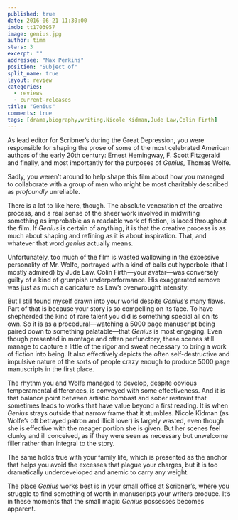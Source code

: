 ```yaml
---
published: true
date: 2016-06-21 11:30:00
imdb: tt1703957
image: genius.jpg
author: timm
stars: 3
excerpt: ""
addressee: "Max Perkins"
position: "Subject of"
split_name: true
layout: review
categories: 
  - reviews
  - current-releases
title: "Genius"
comments: true
tags: [drama,biography,writing,Nicole Kidman,Jude Law,Colin Firth]
---
```

As lead editor for Scribner’s during the Great Depression, you were responsible for shaping the prose of some of the most celebrated American authors of the early 20th century: Ernest Hemingway, F. Scott Fitzgerald and finally, and most importantly for the purposes of _Genius,_ Thomas Wolfe. 

Sadly, you weren’t around to help shape this film about how you managed to collaborate with a group of men who might be most charitably described as _profoundly_ unreliable.

There is a lot to like here, though. The absolute veneration of the creative process, and a real sense of the sheer work involved in midwifing something as improbable as a readable work of fiction, is laced throughout the film. If _Genius_ is certain of anything, it is that the creative process is as much about shaping and refining as it is about inspiration. That, and whatever that word _genius_ actually means.

Unfortunately, too much of the film is wasted wallowing in the excessive personality of Mr. Wolfe, portrayed with a kind of balls out hyperbole (that I mostly admired) by Jude Law. Colin Firth—your avatar—was conversely guilty of a kind of grumpish underperformance. His exaggerated remove was just as much a caricature as Law’s overwrought intensity.

But I still found myself drawn into your world despite _Genius’s_ many flaws. Part of that is because your story is so compelling on its face. To have shepherded the kind of rare talent you did is something special all on its own. So it is as a procedural—watching a 5000 page manuscript being paired down to something palatable—that _Genius_ is most engaging. Even though presented in montage and often perfunctory, these scenes still manage to capture a little of the rigor and sweat necessary to bring a work of fiction into being. It also effectively depicts the often self-destructive and impulsive nature of the sorts of people crazy enough to produce 5000 page manuscripts in the first place.

The rhythm you and Wolfe managed to develop, despite obvious temperamental differences, is conveyed with some effectiveness. And it is that balance point between artistic bombast and sober restraint that sometimes leads to works that have value beyond a first reading. It is when _Genius_ strays outside that narrow frame that it stumbles. Nicole Kidman (as Wolfe’s oft betrayed patron and illicit lover) is largely wasted, even though she is effective with the meager portion she is given. But her scenes feel clunky and ill conceived, as if they were seen as necessary but unwelcome filler rather than integral to the story.

The same holds true with your family life, which is presented as the anchor that helps you avoid the excesses that plague your charges, but it is too dramatically underdeveloped and anemic to carry any weight. 

The place _Genius_ works best is in your small office at Scribner’s, where you struggle to find something of worth in manuscripts your writers produce. It’s in these moments that the small magic _Genius_ possesses becomes apparent.
